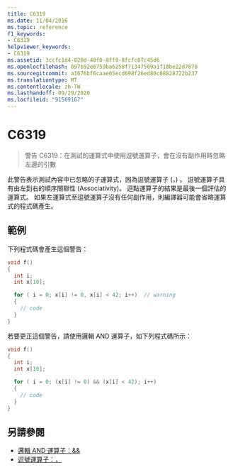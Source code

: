 ```yaml
---
title: C6319
ms.date: 11/04/2016
ms.topic: reference
f1_keywords:
- C6319
helpviewer_keywords:
- C6319
ms.assetid: 3ccfc1d4-820d-48f0-8ff0-8fcfc87c45d6
ms.openlocfilehash: 897b92e6759ba6258f71347509a1f18be22d7878
ms.sourcegitcommit: a1676bf6caae05ecd698f26ed80c08828722b237
ms.translationtype: MT
ms.contentlocale: zh-TW
ms.lasthandoff: 09/29/2020
ms.locfileid: "91509167"
---
```

# <a name="c6319"></a>C6319

> 警告 C6319：在測試的運算式中使用逗號運算子，會在沒有副作用時忽略左邊的引數

此警告表示測試內容中已忽略的子運算式，因為逗號運算子 (，) 。 逗號運算子具有由左到右的順序關聯性 (Associativity)。 逗點運算子的結果是最後一個評估的運算式。 如果左運算式至逗號運算子沒有任何副作用，則編譯器可能會省略運算式的程式碼產生。

## <a name="example"></a>範例

下列程式碼會產生這個警告：

```cpp
void f()
{
  int i;
  int x[10];

  for ( i = 0; x[i] != 0, x[i] < 42; i++)  // warning
  {
    // code
  }
}
```

若要更正這個警告，請使用邏輯 AND 運算子，如下列程式碼所示：

```cpp
void f()
{
  int i;
  int x[10];

  for ( i = 0; (x[i] != 0) && (x[i] < 42); i++)
  {
    // code
  }
}
```

## <a name="see-also"></a>另請參閱

- [邏輯 AND 運算子：&&](../cpp/logical-and-operator-amp-amp.md)
- [逗號運算子：，](../cpp/comma-operator.md)
